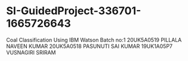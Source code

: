 # SI-GuidedProject-336701-1665726643
Coal Classification Using IBM Watson
Batch no:1
20UK5A0519	PILLALA NAVEEN KUMAR
	20UK5A0518	PASUNUTI SAI KUMAR
	19UK1A05P7	VUSNAGIRI SRIRAM
